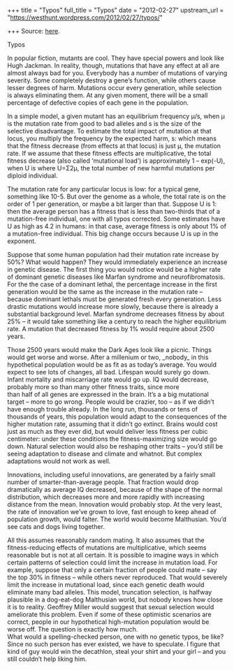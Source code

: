 +++
title = "Typos"
full_title = "Typos"
date = "2012-02-27"
upstream_url = "https://westhunt.wordpress.com/2012/02/27/typos/"

+++
Source: [here](https://westhunt.wordpress.com/2012/02/27/typos/).

Typos

In popular fiction, mutants are cool. They have special powers and look
like Hugh Jackman. In reality, though, mutations that have any effect at
all are almost always bad for you. Everybody has a number of mutations
of varying severity. Some completely destroy a gene’s function, while
others cause lesser degrees of harm. Mutations occur every generation,
while selection is always eliminating them. At any given moment, there
will be a small percentage of defective copies of each gene in the
population.

In a simple model, a given mutant has an equilibrium frequency μ/s, when
μ is the mutation rate from good to bad alleles and s is the size of the
selective disadvantage. To estimate the total impact of mutation at that
locus, you multiply the frequency by the expected harm, s: which means
that the fitness decrease (from effects at that locus) is just μ, the
mutation rate. If we assume that these fitness effects are
multiplicative, the total fitness decrease (also called ‘mutational
load’) is approximately 1 – exp(-U), when U is where U=Σ2μ, the total
number of new harmful mutations per diploid individual.

The mutation rate for any particular locus is low: for a typical gene,
something like 10-5. But over the genome as a whole, the total rate is
on the order of 1 per generation, or maybe a bit larger than that.
Suppose U is 1: then the average person has a fitness that is less than
two-thirds that of a mutation-free individual, one with all typos
corrected. Some estimates have U as high as 4.2 in humans: in that case,
average fitness is only about 1% of a mutation-free individual. This
big change occurs because U is up in the exponent.

Suppose that some human population had their mutation rate increase by
50%? What would happen? They would immediately experience an increase
in genetic disease. The first thing you would notice would be a higher
rate of dominant genetic diseases like Marfan syndrome and
neurofibromatosis. For the the case of a dominant lethal, the percentage
increase in the first generation would be the same as the increase in
the mutation rate – because dominant lethals must be generated fresh
every generation. Less drastic mutations would increase more slowly,
because there is already a substantial background level. Marfan syndrome
decreases fitness by about 25% – it would take something like a century
to reach the higher equilibrium rate. A mutation that decreased fitness
by 1% would require about 2500 years.

Those 2500 years would make the Dark Ages look like a picnic. Things
would get worse and worse. After a millenium or two, \_nobody\_ in this
hypothetical population would be as fit as as today’s average. You would
expect to see lots of changes, all bad. Lifespan would surely go down.
Infant mortality and miscarriage rate would go up. IQ would decrease,
probably more so than many other fitness traits, since more  
than half of all genes are expressed in the brain. It’s a a big
mutational target – more to go wrong. People would be crazier, too – as
if we didn’t have enough trouble already. In the long run, thousands or
tens of thousands of years, this population would adapt to the
consequences of the higher mutation rate, assuming that it didn’t go
extinct. Brains would cost just as much as they ever did, but would
deliver less fitness per cubic centimeter: under these conditions the
fitness-maximizing size would go down. Natural selection would also be
reshaping other traits – you’d still be seeing adaptation to disease
and climate and whatnot. But complex adaptations would not work as well.

Innovations, including useful innovations, are generated by a fairly
small number of smarter-than-average people. That fraction would drop
dramatically as average IQ decreased, because of the shape of the normal
distribution, which decreases more and more rapidly with increasing
distance from the mean. Innovation would probably stop. At the very
least, the rate of innovation we’ve grown to love, fast enough to keep
ahead of population growth, would falter. The world would become
Malthusian. You’d see cats and dogs living together.

All this assumes reasonably random mating. It also assumes that the
fitness-reducing effects of mutations are multiplicative, which seems
reasonable but is not at all certain. It is possible to imagine ways in
which certain patterns of selection could limit the increase in mutation
load. For example, suppose that only a certain fraction of people could
mate – say the top 30% in fitness – while others never reproduced. That
would severely limit the increase in mutational load, since each genetic
death would eliminate many bad alleles. This model, truncation
selection, is halfway plausible in a dog-eat-dog Malthusian world, but
nobody knows how close it is to reality. Geoffrey Miller would suggest
that sexual selection would ameliorate this problem. Even if some of
these optimistic scenarios are correct, people in our hypothetical
high-mutation population would be worse off. The question is exactly how
much.  
What would a spelling-checked person, one with no genetic typos, be
like? Since no such person has ever existed, we have to speculate. I
figure that kind of guy would win the decathlon, steal your shirt and
your girl – and you still couldn’t help liking him.


